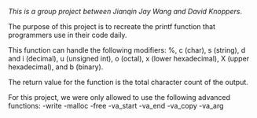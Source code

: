 *This is a group project between Jianqin Jay Wang and David Knoppers*.

The purpose of this project is to recreate the printf function that programmers use in their code daily.

This function can handle the following modifiers:
%, c (char), s (string), d and i (decimal), u (unsigned int), o (octal), x (lower hexadecimal), X (upper hexadecimal), and b (binary).

The return value for the function is the total character count of the output.

For this project, we were only allowed to use the following advanced functions:
  -write
  -malloc
  -free
  -va_start
  -va_end
  -va_copy
  -va_arg
  
